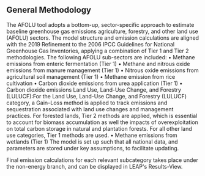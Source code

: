 ## General Methodology

The AFOLU tool adopts a bottom-up, sector-specific approach to estimate baseline greenhouse gas emissions  agriculture, forestry, and other land use (AFOLU) sectors. The model structure and emission calculations are aligned with the 2019 Refinement to the 2006 IPCC Guidelines for National Greenhouse Gas Inventories, applying a combination of Tier 1 and Tier 2 methodologies.
The following AFOLU sub-sectors are included:
•	Methane emissions from enteric fermentation (Tier 1)
•	Methane and nitrous oxide emissions from manure management (Tier 1)
•	Nitrous oxide emissions from agricultural soil management (Tier 1)
•	Methane emission from rice cultivation
•	Carbon dioxide emissions from urea application (Tier 1)
•	Carbon dioxide emissions Land Use, Land-Use Change, and Forestry (LULUCF):For the Land Use, Land-Use Change, and Forestry (LULUCF) category, a Gain–Loss method is applied to track emissions and sequestration associated with land use changes and management practices. For forested lands, Tier 2 methods are applied, which is essential to account for biomass accumulation as well the impacts of overexploitation on total carbon storage in natural and plantation forests. For all other land use categories, Tier 1 methods are used.
•	Methane emissions from wetlands (Tier 1)
The model is set up such that all national data, and parameters are stored under key assumptions, to facilitate updating.

Final emission calculations for each relevant subcategory takes place under the non-energy branch, and can be displayed in LEAP's Results-View.
